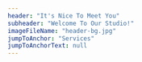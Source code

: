 ```yaml
---
header: "It's Nice To Meet You"
subheader: "Welcome To Our Studio!"
imageFileName: "header-bg.jpg"
jumpToAnchor: "Services"
jumpToAnchorText: null
---
```

